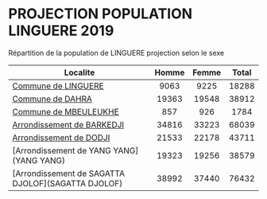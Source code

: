 # PROJECTION POPULATION LINGUERE 2019
	
Répartition de la population de LINGUERE projection selon le sexe
	
| Localite  | Homme | Femme | Total |
| --------- |:-----:|:-----:|:-----:|
| [Commune de LINGUERE](LINGUERE) | 9063 | 9225 | 18288 |
| [Commune de DAHRA](DAHRA) | 19363 | 19548 | 38912 |
| [Commune de MBEULEUKHE](MBEULEUKHE) | 857 | 926 | 1784 |
| [Arrondissement de BARKEDJI](BARKEDJI) | 34816 | 33223 | 68039 |
| [Arrondissement de DODJI](DODJI) | 21533 | 22178 | 43711 |
| [Arrondissement de YANG YANG](YANG YANG) | 19323 | 19256 | 38579 |
| [Arrondissement de SAGATTA DJOLOF](SAGATTA DJOLOF) | 38992 | 37440 | 76432 |
